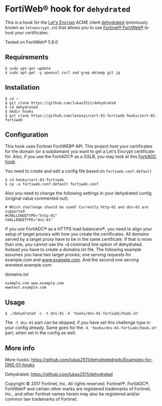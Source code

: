 # FortiWeb® hook for `dehydrated`

This is a hook for the [Let's Encrypt](https://letsencrypt.org/) ACME client [dehydrated](https://github.com/lukas2511/dehydrated) (previously known as `letsencrypt.sh`) that allows you to use [Fortinet® FortiWeb®](https://www.fortinet.com/products/web-application-firewall/fortiweb.html) to host your certificates.

Tested on FortiWeb® 5.8.0

## Requirements

```
$ sudo apt-get update
$ sudo apt-get -y openssl curl sed grep mktemp git jq
```

## Installation

```
$ cd ~
$ git clone https://github.com/lukas2511/dehydrated
$ cd dehydrated
$ mkdir hooks
$ git clone https://github.com/lenoxys/cert-01-fortiweb hooks/cert-01-fortiweb
```

## Configuration

This hook uses Fortinet FortiWEB® API. This project host your certificates for the domain (or a subdomain) you want to get a Let's Encrypt certificate for. Also, if you use the FortiADC® as a GSLB, you may look at this [FortiADC hook](https://github.com/SE-France/dns-01-fortiadc). 

You need to create and edit a config file based on `fortiweb.conf.default`

```
$ cd hooks/cert-01-fortiweb
$ cp -a fortiweb.conf.default fortiweb.conf
```

Also you need to change the following settings in your dehydrated config (original value commented out):
```
# Which challenge should be used? Currently http-01 and dns-01 are supported
#CHALLENGETYPE="http-01"
CHALLENGETYPE="dns-01"
``` 

If you use FortiADC® as a HTTPS load balancers®, you need to align your setup of target proxies with how you create the certificates. All domains served by a target proxy have to be in the same certificate. If that is more than one, you cannot use the -d command line option of dehydrated. Instead you have to create a domains.txt file. The following example assumes you have two target proxies; one serving requests for example.com and www.example.com. And the second one serving wwwtest.example.com:

domains.txt
``` 
example.com www.example.com
wwwtest.example.com
``` 


## Usage

```
$ ./dehydrated -c -t dns-01 -k 'hooks/dns-01-fortiadc/hook.sh'
```

The ```-t dns-01``` part can be skipped, if you have set this challenge type in your config already. Same goes for the ```-k 'hooks/dns-01-fortiadc/hook.sh'``` part, when set in the config as well.

## More info

More hooks: https://github.com/lukas2511/dehydrated/wiki/Examples-for-DNS-01-hooks

Dehydrated: https://github.com/lukas2511/dehydrated


Copyright © 2017 Fortinet, Inc. All rights reserved. Fortinet®, FortiADC®, FortiWeb® and certain other marks are registered trademarks of Fortinet, Inc., and other Fortinet names herein may also be registered and/or common law trademarks of Fortinet. 
